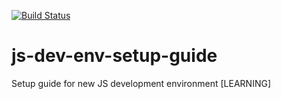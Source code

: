 [![Build Status](https://travis-ci.org/bokjo/js-dev-env-setup-guide.svg?branch=master)](https://travis-ci.org/bokjo/js-dev-env-setup-guide)

# js-dev-env-setup-guide
Setup guide for new JS development environment [LEARNING]

